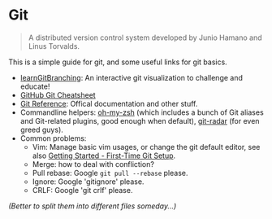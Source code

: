 # Git

> A distributed version control system developed by Junio Hamano and Linus Torvalds.


This is a simple guide for git, and some useful links for git basics.

- [learnGitBranching](http://pcottle.github.io/learnGitBranching/): An interactive git visualization to challenge and educate!
- [GitHub Git Cheatsheet](https://training.github.com/kit/downloads/github-git-cheat-sheet.pdf)
- [Git Reference](http://git-scm.com/docs): Offical documentation and other stuff.
- Commandline helpers: [oh-my-zsh](https://github.com/robbyrussell/oh-my-zsh) (which includes a bunch of Git aliases and Git-related plugins, good enough when default), [git-radar](https://github.com/michaeldfallen/git-radar) (for even greed guys).
- Common problems:
  - Vim: Manage basic vim usages, or change the git default editor, see also [Getting Started - First-Time Git Setup](https://git-scm.com/book/en/v2/Getting-Started-First-Time-Git-Setup).
  - Merge: how to deal with confliction?
  - Pull rebase: Google `git pull --rebase` please.
  - Ignore: Google 'gitignore' please.
  - CRLF: Google 'git crlf' please.

_(Better to split them into different files someday...)_
